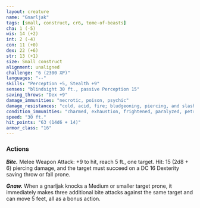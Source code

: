 ```yaml
---
layout: creature
name: "Gnarljak"
tags: [small, construct, cr6, tome-of-beasts]
cha: 1 (-5)
wis: 14 (+2)
int: 2 (-4)
con: 11 (+0)
dex: 22 (+6)
str: 13 (+1)
size: Small construct
alignment: unaligned
challenge: "6 (2300 XP)"
languages: "--"
skills: "Perception +5, Stealth +9"
senses: "blindsight 30 ft., passive Perception 15"
saving_throws: "Dex +9"
damage_immunities: "necrotic, poison, psychic"
damage_resistances: "cold, acid, fire; bludgeoning, piercing, and slashing from nonmagical weapons"
condition_immunities: "charmed, exhaustion, frightened, paralyzed, petrified, poisoned"
speed: "30 ft."
hit_points: "63 (14d6 + 14)"
armor_class: "16"
---
```


### Actions

***Bite.*** Melee Weapon Attack: +9 to hit, reach 5 ft., one target. Hit: 15 (2d8 + 6) piercing damage, and the target must succeed on a DC 16 Dexterity saving throw or fall prone.

***Gnaw.*** When a gnarljak knocks a Medium or smaller target prone, it immediately makes three additional bite attacks against the same target and can move 5 feet, all as a bonus action.

